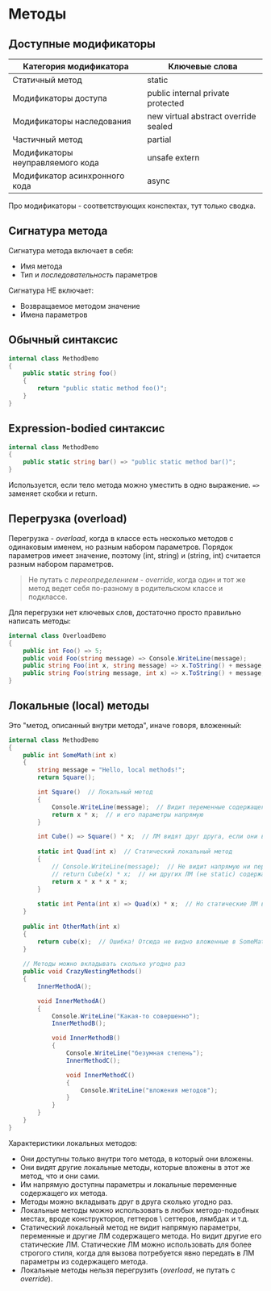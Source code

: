 # Методы

## Доступные модификаторы

| Категория модификатора           | Ключевые слова                       |
| -------------------------------- | ------------------------------------ |
| Статичный метод                  | static                               |
| Модификаторы доступа             | public internal private protected    |
| Модификаторы наследования        | new virtual abstract override sealed |
| Частичный метод                  | partial                              |
| Модификаторы неуправляемого кода | unsafe extern                        |
| Модификатор асинхронного кода    | async                                |

Про модификаторы - соответствующих конспектах, тут только сводка.

## Сигнатура метода

Сигнатура метода включает в себя:

* Имя метода
* Тип и *последовательность* параметров

Сигнатура НЕ включает:

* Возвращаемое методом значение
* Имена параметров

## Обычный синтаксис

```c#
internal class MethodDemo
{
    public static string foo()
    {
        return "public static method foo()";
    }
}
```

## Expression-bodied синтаксис

```c#
internal class MethodDemo
{
    public static string bar() => "public static method bar()";
}
```

Используется, если тело метода можно уместить в одно выражение. `=>` заменяет скобки и return.

## Перегрузка (overload)

Перегрузка - *overload*, когда в классе есть несколько методов с одинаковым именем, но разным набором параметров. Порядок параметров имеет значение, поэтому (int, string) и (string, int) считается разным набором параметров.

> Не путать с *переопределением - override*, когда один и тот же метод ведет себя по-разному в родительском классе и подклассе.

Для перегрузки нет ключевых слов, достаточно просто правильно написать методы:

```c#
internal class OverloadDemo
{
    public int Foo() => 5;
    public void Foo(string message) => Console.WriteLine(message);
    public string Foo(int x, string message) => x.ToString() + message;
    public string Foo(string message, int x) => x.ToString() + message;  // Ok, т.к. порядок разный
}
```

## Локальные (local) методы

Это "метод, описанный внутри метода", иначе говоря, вложенный:

```c#
internal class MethodDemo
{
    public int SomeMath(int x)
    {
        string message = "Hello, local methods!";
        return Square();

        int Square()  // Локальный метод
        {
            Console.WriteLine(message);  // Видит переменные содержащего метода
            return x * x;  // и его параметры напрямую
        }

        int Cube() => Square() * x;  // ЛМ видят друг друга, если они вложены в один и тот же метод
        
        static int Quad(int x)  // Статический локальный метод
        {
            // Console.WriteLine(message);  // Не видит напрямую ни переменных, ни параметров,
            // return Cube(x) * x;  // ни других ЛМ (не static) содержащего метода
            return x * x * x * x;
        }
        
        static int Penta(int x) => Quad(x) * x;  // Но статические ЛМ видят другие статические ЛМ
    }
    
    public int OtherMath(int x)
    {
        return cube(x);  // Ошибка! Отсюда не видно вложенные в SomeMath() методы
    }
    
    // Методы можно вкладывать сколько угодно раз
    public void CrazyNestingMethods()
    {
        InnerMethodA();

        void InnerMethodA()
        {
            Console.WriteLine("Какая-то совершенно");
            InnerMethodB();

            void InnerMethodB()
            {
                Console.WriteLine("безумная степень");
                InnerMethodC();

                void InnerMethodC()
                {
                    Console.WriteLine("вложения методов");
                }
            }
        }
    }
}
```

Характеристики локальных методов:

* Они доступны только внутри того метода, в который они вложены.
* Они видят другие локальные методы, которые вложены в этот же метод, что и они сами.
* Им напрямую доступны параметры и локальные переменные содержащего их метода.
* Методы можно вкладывать друг в друга сколько угодно раз.
* Локальные методы можно использовать в любых методо-подобных местах, вроде конструкторов, геттеров \ сеттеров, лямбдах и т.д.
* Статический локальный метод не видит напрямую параметры, переменные и другие ЛМ содержащего метода. Но видит другие его статические ЛМ. Статические ЛМ можно использовать для более строгого стиля, когда для вызова потребуется явно передать в ЛМ параметры из содержащего метода.
* Локальные методы нельзя перегрузить (*overload*, не путать с *override*).